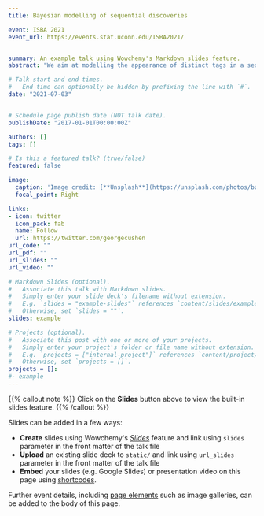 ```yaml
---
title: Bayesian modelling of sequential discoveries

event: ISBA 2021
event_url: https://events.stat.uconn.edu/ISBA2021/


summary: An example talk using Wowchemy's Markdown slides feature.
abstract: "We aim at modelling the appearance of distinct tags in a sequence of labelled objects. Common examples of this type of data include words in a corpus or distinct species in a sample. These sequential discoveries are often summarised via accumulation curves, which count the number of distinct entities observed in an increasingly large set of objects. We propose a novel Bayesian  method for species sampling modelling by directly specifying the probability of a new discovery, therefore allowing for  flexible specifications. The asymptotic behavior and finite sample properties of such an approach are extensively studied. Interestingly, our enlarged class of sequential processes includes highly tractable special cases. We present a subclass of models characterized by appealing theoretical and computational properties, including one that shares the same discovery probability with the Dirichlet process. Moreover, due to strong connections with logistic regression models, the latter subclass can naturally account for covariates. We finally test our proposal on both synthetic and real data, with special emphasis on a large fungal biodiversity study in Finland. "

# Talk start and end times.
#   End time can optionally be hidden by prefixing the line with `#`.
date: "2021-07-03"


# Schedule page publish date (NOT talk date).
publishDate: "2017-01-01T00:00:00Z"

authors: []
tags: []

# Is this a featured talk? (true/false)
featured: false

image:
  caption: 'Image credit: [**Unsplash**](https://unsplash.com/photos/bzdhc5b3Bxs)'
  focal_point: Right

links:
- icon: twitter
  icon_pack: fab
  name: Follow
  url: https://twitter.com/georgecushen
url_code: ""
url_pdf: ""
url_slides: ""
url_video: ""

# Markdown Slides (optional).
#   Associate this talk with Markdown slides.
#   Simply enter your slide deck's filename without extension.
#   E.g. `slides = "example-slides"` references `content/slides/example-slides.md`.
#   Otherwise, set `slides = ""`.
slides: example

# Projects (optional).
#   Associate this post with one or more of your projects.
#   Simply enter your project's folder or file name without extension.
#   E.g. `projects = ["internal-project"]` references `content/project/deep-learning/index.md`.
#   Otherwise, set `projects = []`.
projects = []:
#- example
---
```


{{% callout note %}}
Click on the **Slides** button above to view the built-in slides feature.
{{% /callout %}}

Slides can be added in a few ways:

- **Create** slides using Wowchemy's [*Slides*](https://wowchemy.com/docs/managing-content/#create-slides) feature and link using `slides` parameter in the front matter of the talk file
- **Upload** an existing slide deck to `static/` and link using `url_slides` parameter in the front matter of the talk file
- **Embed** your slides (e.g. Google Slides) or presentation video on this page using [shortcodes](https://wowchemy.com/docs/writing-markdown-latex/).

Further event details, including [page elements](https://wowchemy.com/docs/writing-markdown-latex/) such as image galleries, can be added to the body of this page.
